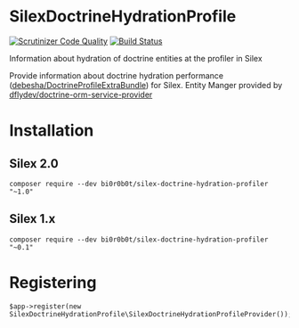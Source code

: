 # SilexDoctrineHydrationProfile
[![Scrutinizer Code Quality](https://scrutinizer-ci.com/g/BI0R0B0T/SilexDoctrineHydrationProfile/badges/quality-score.png?b=master)](https://scrutinizer-ci.com/g/BI0R0B0T/SilexDoctrineHydrationProfile/?branch=master)
[![Build Status](https://scrutinizer-ci.com/g/BI0R0B0T/SilexDoctrineHydrationProfile/badges/build.png?b=master)](https://scrutinizer-ci.com/g/BI0R0B0T/SilexDoctrineHydrationProfile/build-status/master)

Information about hydration of doctrine entities at the profiler in Silex

Provide information about doctrine hydration performance ([debesha/DoctrineProfileExtraBundle](https://github.com/debesha/DoctrineProfileExtraBundle)) for Silex.
Entity Manger provided by [dflydev/doctrine-orm-service-provider](https://github.com/dflydev/dflydev-doctrine-orm-service-provider)

# Installation

## Silex 2.0

    composer require --dev bi0r0b0t/silex-doctrine-hydration-profiler "~1.0"

## Silex 1.x

    composer require --dev bi0r0b0t/silex-doctrine-hydration-profiler "~0.1"

# Registering
  
    $app->register(new SilexDoctrineHydrationProfile\SilexDoctrineHydrationProfileProvider());